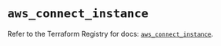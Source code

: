 # `aws_connect_instance`

Refer to the Terraform Registry for docs: [`aws_connect_instance`](https://registry.terraform.io/providers/hashicorp/aws/5.59.0/docs/resources/connect_instance).
